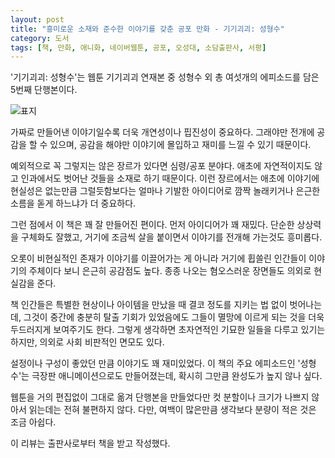 ```yaml
---
layout: post
title: "흥미로운 소재와 준수한 이야기를 갖춘 공포 만화 - 기기괴괴: 성형수"
category: 도서
tags: [책, 만화, 애니화, 네이버웹툰, 공포, 오성대, 소담출판사, 서평]
---
```


'기기괴괴: 성형수'는
웹툰 기기괴괴 연재본 중 성형수 외 총 여섯개의 에피소드를 담은 5번째 단행본이다.

![표지](https://images2.imgbox.com/7a/32/ZBVMYTjQ_o.jpg)

가짜로 만들어낸 이야기일수록 더욱 개연성이나 핍진성이 중요하다.
그래야만 전개에 공감을 할 수 있으며,
공감을 해야만 이야기에 몰입하고 재미를 느낄 수 있기 때문이다.

예외적으로 꼭 그렇지는 않은 장르가 있다면 심령/공포 분야다.
애초에 자연적이지도 않고 인과에서도 벗어난 것들을 소재로 하기 때문이다.
이런 장르에서는 애초에 이야기에 현실성은 없는만큼
그럴듯함보다는 얼마나 기발한 아이디어로 깜짝 놀래키거나 은근한 소름을 돋게 하느냐가 더 중요하다.

그런 점에서 이 책은 꽤 잘 만들어진 편이다.
먼저 아이디어가 꽤 재밌다.
단순한 상상력을 구체화도 잘했고,
거기에 조금씩 살을 붙이면서 이야기를 전개해 가는것도 흥미롭다.

오롯이 비현실적인 존재가 이야기를 이끌어가는 게 아니라
거기에 휩쓸린 인간들이 이야기의 주체이다 보니
은근히 공감점도 높다.
종종 나오는 혐오스러운 장면들도 의외로 현실감을 준다.

책 인간들은 특별한 현상이나 아이템을 만났을 때 결코 정도를 지키는 법 없이 벗어나는데,
그것이 중간에 충분히 탈출 기회가 있었음에도 그들이 멸망에 이르게 되는 것을 더욱 두드러지게 보여주기도 한다.
그렇게 생각하면 초자연적인 기묘한 일들을 다루고 있기는 하지만,
의외로 사회 비판적인 면모도 있다.

설정이나 구성이 좋았던 만큼
이야기도 꽤 재미있었다.
이 책의 주요 에피소드인 '성형수'는 극장판 애니메이션으로도 만들어졌는데,
확시히 그만큼 완성도가 높지 않나 싶다.

웹툰을 거의 편집없이 그대로 옮겨 단행본을 만들었다만
컷 분할이나 크기가 나쁘지 않아서 읽는데는 전혀 불편하지 않다.
다만, 여백이 많은만큼 생각보다 분량이 적은 것은 조금 아쉽다.



<div class="im im-info">
이 리뷰는 출판사로부터 책을 받고 작성했다.
</div>
